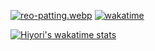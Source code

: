 [![reo-patting.webp](https://i.postimg.cc/RFM2CQFY/reo-patting.webp)](https://postimg.cc/mc5m8973) [![wakatime](https://wakatime.com/badge/user/49dba2c5-26e1-43a7-9d07-e0f8613d1227.svg)](https://wakatime.com/@49dba2c5-26e1-43a7-9d07-e0f8613d1227) 

[![Hiyori's wakatime stats](https://github-readme-stats.vercel.app/api/wakatime?username=hiyori&range=last_year&is_including_today=true&theme=buefy)](https://github.com/anuraghazra/github-readme-stats#wakatime-week-stats)
